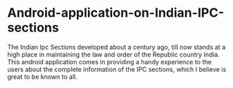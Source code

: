 # Android-application-on-Indian-IPC-sections
The Indian Ipc Sections developed about a century ago, till now stands at a high place in maintaining the law and order of the Republic country India. This android application comes in providing a handy experience to the users about the complete information of the IPC sections, which I believe is great to be known to all.
